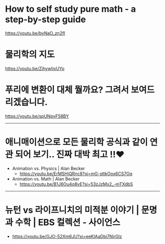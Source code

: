 # How to self study pure math - a step-by-step guide

https://youtu.be/byNaO_zn2fI


# 물리학의 지도

https://youtu.be/ZihywtixUYo


# 푸리에 변환이 대체 뭘까요? 그려서 보여드리겠습니다.

https://youtu.be/spUNpyF58BY

<hr>

# 애니매이션으로 모든 물리학 공식과 같이 연관 되어 보기.. 진짜 대박 최고 !!❤
- Animation vs. Physics | Alan Becker
  - https://youtu.be/ErMSHiQRnc8?si=mG-sttkOox6CS7Oq
- Animation vs. Math | Alan Becker
  - https://youtu.be/B1J6Ou4q8vE?si=53zJzMx2_-mTXdbS


<hr>

# 뉴턴 vs 라이프니치의 미적분 이야기 | 문명과 수학 | EBS 컬렉션 - 사이언스
- https://youtu.be/GJO-52Xm6JU?si=eeKIAaDbj7NirGlz
